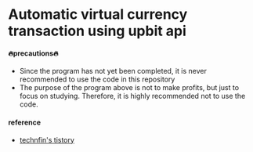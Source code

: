 <h1> Automatic virtual currency transaction using upbit api </h1>

#### 🔥precautions🔥
  - Since the program has not yet been completed, it is never recommended to use the code in this repository
  - The purpose of the program above is not to make profits, but just to focus on studying. Therefore, it is highly recommended not to use the code.

#### reference
 - <a href="https://technfin.tistory.com/category/%ED%94%84%EB%A1%9C%EC%A0%9D%ED%8A%B8/%EB%B9%84%ED%8A%B8%EC%BD%94%EC%9D%B8%20%EC%9E%90%EB%8F%99%EB%A7%A4%EB%A7%A4">technfin's tistory</a>

